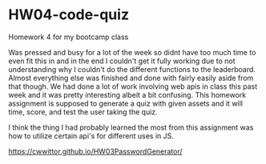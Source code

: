 # HW04-code-quiz
Homework 4 for my bootcamp class

Was pressed and busy for a lot of the week so didnt have too much time to even fit this in and in the end I couldn't get it fully working due to not understanding why I couldn't do the different functions to the leaderboard. Almost everything else was finished and done with fairly easily aside from that though. We had done a lot of work involving web apis in class this past week and it was pretty interesting albeit a bit confusing. This homework assignment is supposed to generate a quiz with given assets and it will time, score, and test the user taking the quiz.

I think the thing I had probably learned the most from this assignment was how to utilize certain api's for different uses in JS.

https://cwwittor.github.io/HW03PasswordGenerator/